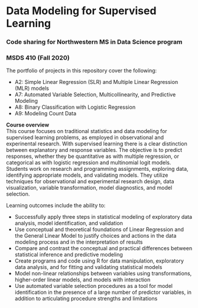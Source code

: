 # Data Modeling for Supervised Learning
### Code sharing for Northwestern MS in Data Science program<br>
### MSDS 410 (Fall 2020)

The portfolio of projects in this repository cover the following:

* A2: Simple Linear Regression (SLR) and Multiple Linear Regression (MLR) models
* A7: Automated Variable Selection, Multicollinearity, and Predictive Modeling
* A8: Binary Classification with Logistic Regression
* A9: Modeling Count Data

**Course overview**<br>
This course focuses on traditional statistics and data modeling for supervised learning problems, as employed in observational and experinental research. With supervised learning there is a clear distinction between explanatory and response variables. The objective is to predict responses, whether they be quantitative as with multiple regression, or categorical as with logistic regression and multinomial logit models. Students work on research and programming assignments, exploring data, identifying appropriate models, and validating models. They utilize techniques for observational and experimental research design, data visualization, variable transformation, model diagnostics, and model selection. 

Learning outcomes include the ability to:

* Successfully apply three steps in statistical modeling of exploratory data analysis, model identification, and validation
* Use conceptual and theoretical foundations of Linear Regression and the General Linear Model to justify choices and actions in the data modeling process and in the interpretation of results
* Compare and contrast the conceptual and practical differences between statistical inference and predictive modeling
* Create programs and code using  R for data manipulation, exploratory data analysis, and for fitting and validating statistical models
* Model non-linear relationships between variables using transformations, higher-order linear models, and models with interaction
* Use automated variable selection procedures as a tool for model identification in the presence of a large number of predictor variables, in addition to articulating procedure strengths and limitations
